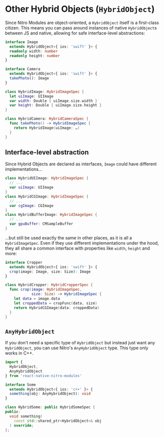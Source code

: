 ---
---

# Other Hybrid Objects (`HybridObject`)

Since Nitro Modules are object-oriented, a `HybridObject` itself is a first-class citizen.
This means you can pass around instances of native `HybridObject`s between JS and native, allowing for safe interface-level abstractions:

<div className="side-by-side-container">
<div className="side-by-side-block">

```ts title="Camera.nitro.ts"
interface Image
  extends HybridObject<{ ios: 'swift' }> {
  readonly width: number
  readonly height: number
}

interface Camera
  extends HybridObject<{ ios: 'swift' }> {
  takePhoto(): Image
}
```

</div>
<div className="side-by-side-block">

```swift title="HybridCamera.swift"
class HybridImage: HybridImageSpec {
  let uiImage: UIImage
  var width: Double { uiImage.size.width }
  var height: Double { uiImage.size.height }
}

class HybridCamera: HybridCameraSpec {
  func takePhoto() -> HybridImageSpec {
    return HybridImage(uiImage: …)
  }
}
```

</div>
</div>

## Interface-level abstraction

Since Hybrid Objects are declared as interfaces, `Image` could have different implementations...

```swift
class HybridUIImage: HybridImageSpec {
  // ...
  var uiImage: UIImage
}
class HybridCGImage: HybridImageSpec {
  // ...
  var cgImage: CGImage
}
class HybridBufferImage: HybridImageSpec {
  // ...
  var gpuBuffer: CMSampleBuffer
}
```

...but still be used exactly the same in other places, as it is all a `HybridImageSpec`.
Even if they use different implementations under the hood, they all share a common interface with properties like `width`, `height` and more:

<div className="side-by-side-container">
<div className="side-by-side-block">

```ts title="Cropper.nitro.ts"
interface Cropper
  extends HybridObject<{ ios: 'swift' }> {
  crop(image: Image, size: Size): Image
}
```

</div>
<div className="side-by-side-block">

```swift title="Cropper.swift"
class HybridCropper: HybridCropperSpec {
  func crop(image: HybridImageSpec,
            size: Size) -> HybridImageSpec {
    let data = image.data
    let croppedData = cropFunc(data, size)
    return HybridCGImage(data: croppedData)
  }
}
```

</div>
</div>

## `AnyHybridObject`

If you don't need a specific type of `HybridObject` but instead just want any `HybridObject`, you can use Nitro's `AnyHybridObject` type.
This type only works in C++.

<div className="side-by-side-container">
<div className="side-by-side-block">

```ts title="Some.nitro.ts"
import {
  HybridObject,
  AnyHybridObject
} from 'react-native-nitro-modules'

interface Some
  extends HybridObject<{ ios: 'c++' }> {
  something(obj: AnyHybridObject): void
}
```

</div>
<div className="side-by-side-block">

```cpp title="HybridSome.hpp"
class HybridSome: public HybridSomeSpec {
public:
  void something(
    const std::shared_ptr<HybridObject>& obj
  ) override;
};
```

</div>
</div>
